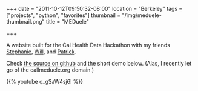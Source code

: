 +++
date = "2011-10-12T09:50:32-08:00"
location = "Berkeley"
tags = ["projects", "python", "favorites"]
thumbnail = "/img/meduele-thumbnail.png"
title = "MEDuele"

+++

A website built for the Cal Health Data Hackathon with my friends
[Stephanie](http://stephjang.com), [Will](http://iamwillpatrick.com), and [Patrick](http://stanford.edu/~ppye).

Check [the source on github](https://github.com/yosemitebandit/meduele) and the short demo below.
(Alas, I recently let go of the callmeduele.org domain.)

{{% youtube q_gSaW4sj6I %}}
